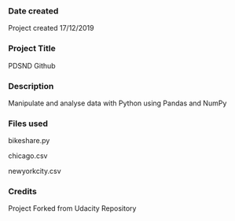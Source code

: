### Date created
Project created 17/12/2019

### Project Title
PDSND Github

### Description
Manipulate and analyse data with Python using Pandas and NumPy

### Files used
bikeshare.py

chicago.csv

newyorkcity.csv

### Credits
Project Forked from Udacity Repository

